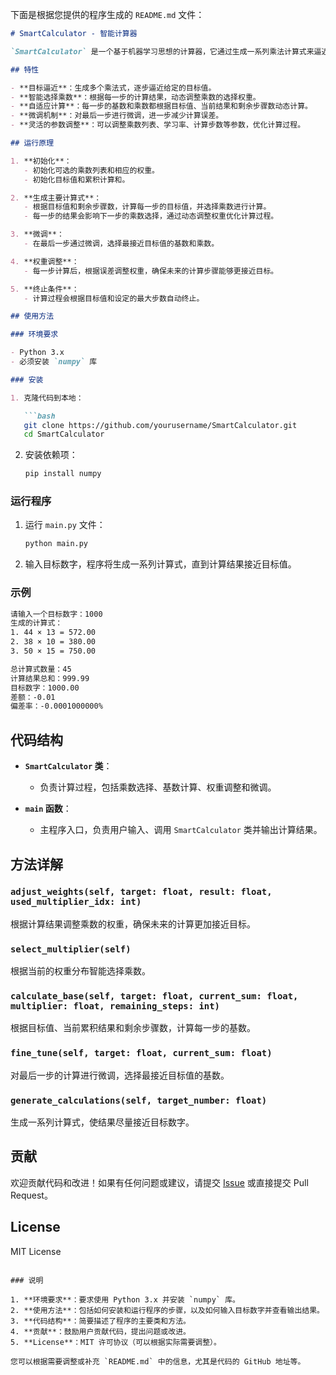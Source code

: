 下面是根据您提供的程序生成的 `README.md` 文件：

```markdown
# SmartCalculator - 智能计算器

`SmartCalculator` 是一个基于机器学习思想的计算器，它通过生成一系列乘法计算式来逼近目标数字。程序通过动态调整乘数的选择权重，优化计算过程，从而使得最终的计算结果尽量接近目标。

## 特性

- **目标逼近**：生成多个乘法式，逐步逼近给定的目标值。
- **智能选择乘数**：根据每一步的计算结果，动态调整乘数的选择权重。
- **自适应计算**：每一步的基数和乘数都根据目标值、当前结果和剩余步骤数动态计算。
- **微调机制**：对最后一步进行微调，进一步减少计算误差。
- **灵活的参数调整**：可以调整乘数列表、学习率、计算步数等参数，优化计算过程。

## 运行原理

1. **初始化**：
   - 初始化可选的乘数列表和相应的权重。
   - 初始化目标值和累积计算和。

2. **生成主要计算式**：
   - 根据目标值和剩余步骤数，计算每一步的目标值，并选择乘数进行计算。
   - 每一步的结果会影响下一步的乘数选择，通过动态调整权重优化计算过程。

3. **微调**：
   - 在最后一步通过微调，选择最接近目标值的基数和乘数。

4. **权重调整**：
   - 每一步计算后，根据误差调整权重，确保未来的计算步骤能够更接近目标。

5. **终止条件**：
   - 计算过程会根据目标值和设定的最大步数自动终止。

## 使用方法

### 环境要求

- Python 3.x
- 必须安装 `numpy` 库

### 安装

1. 克隆代码到本地：

   ```bash
   git clone https://github.com/yourusername/SmartCalculator.git
   cd SmartCalculator
   ```

2. 安装依赖项：

   ```bash
   pip install numpy
   ```

### 运行程序

1. 运行 `main.py` 文件：

   ```bash
   python main.py
   ```

2. 输入目标数字，程序将生成一系列计算式，直到计算结果接近目标值。

### 示例

```bash
请输入一个目标数字：1000
生成的计算式：
1. 44 × 13 = 572.00
2. 38 × 10 = 380.00
3. 50 × 15 = 750.00

总计算式数量：45
计算结果总和：999.99
目标数字：1000.00
差额：-0.01
偏差率：-0.0001000000%
```

## 代码结构

- **`SmartCalculator` 类**：
  - 负责计算过程，包括乘数选择、基数计算、权重调整和微调。
  
- **`main` 函数**：
  - 主程序入口，负责用户输入、调用 `SmartCalculator` 类并输出计算结果。

## 方法详解

### `adjust_weights(self, target: float, result: float, used_multiplier_idx: int)`
根据计算结果调整乘数的权重，确保未来的计算更加接近目标。

### `select_multiplier(self)`
根据当前的权重分布智能选择乘数。

### `calculate_base(self, target: float, current_sum: float, multiplier: float, remaining_steps: int)`
根据目标值、当前累积结果和剩余步骤数，计算每一步的基数。

### `fine_tune(self, target: float, current_sum: float)`
对最后一步的计算进行微调，选择最接近目标值的基数。

### `generate_calculations(self, target_number: float)`
生成一系列计算式，使结果尽量接近目标数字。

## 贡献

欢迎贡献代码和改进！如果有任何问题或建议，请提交 [Issue](https://github.com/yourusername/SmartCalculator/issues) 或直接提交 Pull Request。

## License

MIT License
```

### 说明

1. **环境要求**：要求使用 Python 3.x 并安装 `numpy` 库。
2. **使用方法**：包括如何安装和运行程序的步骤，以及如何输入目标数字并查看输出结果。
3. **代码结构**：简要描述了程序的主要类和方法。
4. **贡献**：鼓励用户贡献代码，提出问题或改进。
5. **License**：MIT 许可协议（可以根据实际需要调整）。

您可以根据需要调整或补充 `README.md` 中的信息，尤其是代码的 GitHub 地址等。
